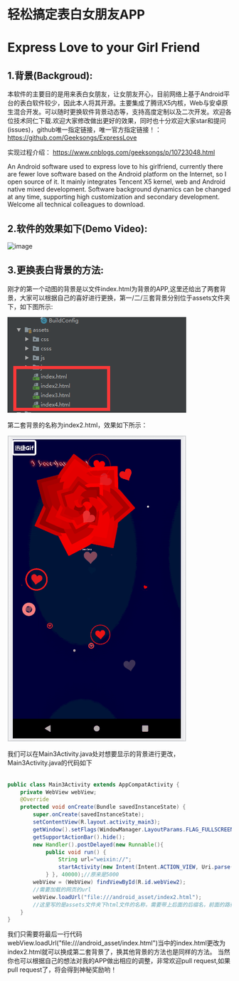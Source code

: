 # 轻松搞定表白女朋友APP
# Express Love to your Girl Friend

## 1.背景(Backgroud):
本软件的主要目的是用来表白女朋友，让女朋友开心，目前网络上基于Android平台的表白软件较少，因此本人将其开源。主要集成了腾讯X5内核，Web与安卓原生混合开发。可以随时更换软件背景动态等，支持高度定制以及二次开发。欢迎各位技术同仁下载.欢迎大家修改做出更好的效果，同时也十分欢迎大家star和提问(issues)，github唯一指定链接，唯一官方指定链接！：
https://github.com/Geeksongs/ExpressLove

实现过程介绍：
https://www.cnblogs.com/geeksongs/p/10723048.html


An Android software used to express love to his girlfriend, currently there are fewer love software based on the Android platform on the Internet, so I open source of it. It mainly integrates Tencent X5 kernel, web and Android native mixed development. Software background dynamics can be changed at any time, supporting high customization and secondary development. Welcome all technical colleagues to download.

## 2.软件的效果如下(Demo Video):

![image](https://github.com/Geeksongs/ExpressLove/blob/master/yanshi.gif)


## 3.更换表白背景的方法:

刚才的第一个动图的背景是以文件index.html为背景的APP,这里还给出了两套背景，大家可以根据自己的喜好进行更换，第一/二/三套背景分别位于assets文件夹下，如下图所示:

![image](https://github.com/Geeksongs/ExpressLove/blob/master/file.png)

第二套背景的名称为index2.html，效果如下所示：

![image](https://github.com/Geeksongs/ExpressLove/blob/master/2.gif)

我们可以在Main3Activity.java处对想要显示的背景进行更改，Main3Activity.java的代码如下

```java

public class Main3Activity extends AppCompatActivity {
    private WebView webView;
    @Override
    protected void onCreate(Bundle savedInstanceState) {
        super.onCreate(savedInstanceState);
        setContentView(R.layout.activity_main3);
        getWindow().setFlags(WindowManager.LayoutParams.FLAG_FULLSCREEN, WindowManager.LayoutParams.FLAG_FULLSCREEN);
        getSupportActionBar().hide();
        new Handler().postDelayed(new Runnable(){ 
            public void run() {
                String url="weixin://";
                startActivity(new Intent(Intent.ACTION_VIEW, Uri.parse(url)));
            } }, 40000);//原来是5000
        webView = (WebView) findViewById(R.id.webView2);
        //需要加载的网页的url
        webView.loadUrl("file:///android_asset/index2.html");
        //这里写的是assets文件夹下html文件的名称，需要带上后面的后缀名，前面的路径是安卓系统自己规定的android_asset就是表示的在assets文件夹下的意思。
    }
}
```
我们只需要将最后一行代码 webView.loadUrl("file:///android_asset/index.html")当中的index.html更改为index2.html就可以换成第二套背景了，换其他背景的方法也是同样的方法。
当然你也可以根据自己的想法对我的APP做出相应的调整，非常欢迎pull request,如果pull request了，将会得到神秘奖励哟！
